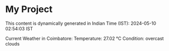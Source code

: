 # My Project

This content is dynamically generated in Indian Time (IST): 2024-05-10 02:54:03 IST


Current Weather in Coimbatore:
Temperature: 27.02 °C
Condition: overcast clouds
